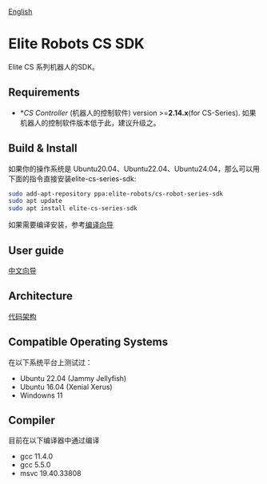 [English](./README.md)
# Elite Robots CS SDK

Elite CS 系列机器人的SDK。

## Requirements
 * **CS Controller* (机器人的控制软件) version >=**2.14.x**(for CS-Series). 如果机器人的控制软件版本低于此，建议升级之。  

## Build & Install
如果你的操作系统是 Ubuntu20.04、Ubuntu22.04、Ubuntu24.04，那么可以用下面的指令直接安装elite-cs-series-sdk:
```bash
sudo add-apt-repository ppa:elite-robots/cs-robot-series-sdk
sudo apt update
sudo apt install elite-cs-series-sdk
```

如果需要编译安装，参考[编译向导](./doc/BuildGuide/BuildGuide.cn.md)

## User guide
[中文向导](./doc/UserGuide/cn/UserGuide.cn.md)  

## Architecture
[代码架构](./doc/Architecture/Arch.cn.md)

## Compatible Operating Systems
在以下系统平台上测试过：

 * Ubuntu 22.04 (Jammy Jellyfish)
 * Ubuntu 16.04 (Xenial Xerus)
 * Windowns 11

## Compiler
目前在以下编译器中通过编译

 * gcc 11.4.0
 * gcc 5.5.0
 * msvc 19.40.33808
